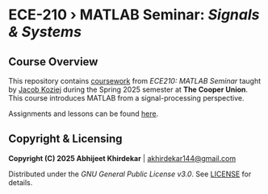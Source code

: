 # ECE-210 ›  MATLAB Seminar: *Signals &amp; Systems*

## Course Overview

This repository contains [coursework](https://github.com/akhirdekar/ece-210/tree/main/assignments) from *ECE210: MATLAB Seminar* taught by [Jacob Koziej](https://github.com/jacobkoziej) during the Spring 2025 semester at **The Cooper Union**. This course introduces MATLAB from a signal-processing perspective. 

Assignments and lessons can be found [here](https://github.com/jacobkoziej/jk-ece210/tree/build/assignments).

## Copyright & Licensing

**Copyright (C) 2025 Abhijeet Khirdekar** | <akhirdekar144@gmail.com>

Distributed under the *GNU General Public License v3.0*. See [LICENSE](https://github.com/akhirdekar/ece-210/blob/main/LICENSE) for details.
